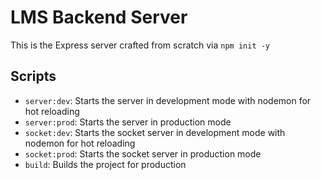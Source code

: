 # LMS Backend Server

This is the Express server crafted from scratch via `npm init -y`

## Scripts

- `server:dev`: Starts the server in development mode with nodemon for hot reloading
- `server:prod`: Starts the server in production mode
- `socket:dev`: Starts the socket server in development mode with nodemon for hot reloading
- `socket:prod`: Starts the socket server in production mode
- `build`: Builds the project for production
